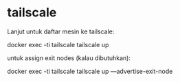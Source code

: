 # tailscale

Lanjut untuk daftar mesin ke tailscale:

docker exec -ti tailscale tailscale up


untuk assign exit nodes (kalau dibutuhkan):
 
docker exec -ti tailscale tailscale up —advertise-exit-node

